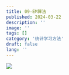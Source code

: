 ```yaml
---
title: 09-EM算法
published: 2024-03-22
description: ''
image: ''
tags: []
category: '统计学习方法'
draft: false 
lang: ''
---
```

![](\assets\images\fc7019615728caaeb82cbd7a301de4c.png)